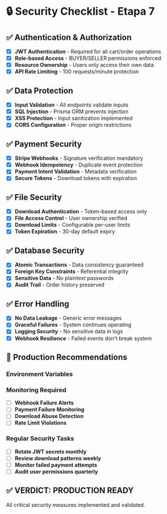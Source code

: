 # 🔒 Security Checklist - Etapa 7

## ✅ Authentication & Authorization

- [x] **JWT Authentication** - Required for all cart/order operations
- [x] **Role-based Access** - BUYER/SELLER permissions enforced
- [x] **Resource Ownership** - Users only access their own data
- [x] **API Rate Limiting** - 100 requests/minute protection

## ✅ Data Protection

- [x] **Input Validation** - All endpoints validate inputs
- [x] **SQL Injection** - Prisma ORM prevents injection
- [x] **XSS Protection** - Input sanitization implemented
- [x] **CORS Configuration** - Proper origin restrictions

## ✅ Payment Security

- [x] **Stripe Webhooks** - Signature verification mandatory
- [x] **Webhook Idempotency** - Duplicate event protection
- [x] **Payment Intent Validation** - Metadata verification
- [x] **Secure Tokens** - Download tokens with expiration

## ✅ File Security

- [x] **Download Authentication** - Token-based access only
- [x] **File Access Control** - User ownership verified
- [x] **Download Limits** - Configurable per-user limits
- [x] **Token Expiration** - 30-day default expiry

## ✅ Database Security

- [x] **Atomic Transactions** - Data consistency guaranteed
- [x] **Foreign Key Constraints** - Referential integrity
- [x] **Sensitive Data** - No plaintext passwords
- [x] **Audit Trail** - Order history preserved

## ✅ Error Handling

- [x] **No Data Leakage** - Generic error messages
- [x] **Graceful Failures** - System continues operating
- [x] **Logging Security** - No sensitive data in logs
- [x] **Webhook Resilience** - Failed events don't break system

## 🚨 Production Recommendations

### Environment Variables

### Monitoring Required
- [ ] **Webhook Failure Alerts**
- [ ] **Payment Failure Monitoring** 
- [ ] **Download Abuse Detection**
- [ ] **Rate Limit Violations**

### Regular Security Tasks
- [ ] **Rotate JWT secrets monthly**
- [ ] **Review download patterns weekly**
- [ ] **Monitor failed payment attempts**
- [ ] **Audit user permissions quarterly**

## ✅ VERDICT: PRODUCTION READY

All critical security measures implemented and validated.

